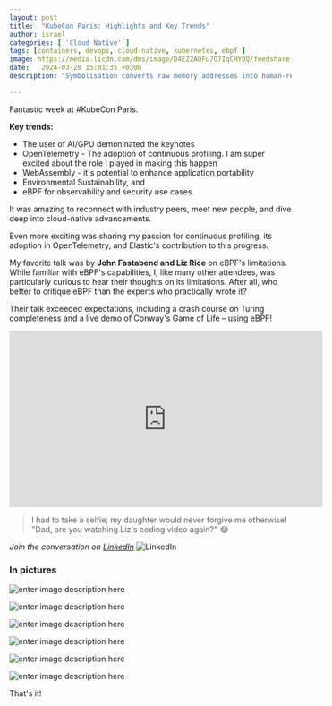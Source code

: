 ```yaml
---
layout: post
title:  "KubeCon Paris: Highlights and Key Trends"
author: israel
categories: [ 'Cloud Native' ]
tags: [containers, devops, cloud-native, kubernetes, ebpf ]
image: https://media.licdn.com/dms/image/D4E22AQFu7O7IqCHY8Q/feedshare-shrink_2048_1536/0/1711489960450?e=1724889600&v=beta&t=2eE1XQ6xwM63jJchX8sYNWaQ77J9KVHJoCfNqPxH8CQ 
date:   2024-03-28 15:01:35 +0300
description: "Symbolisation converts raw memory addresses into human-readable symbols. The roles of DWARF and ELF in the symbolisation process is explored." 

---
```


  

Fantastic week at #KubeCon Paris.

**Key trends:** 
-  The user of AI/GPU demoninated the keynotes
-  OpenTelemetry - The adoption of continuous profiling.  I am super excited about the role  I played in making this happen 
-  WebAssembly - it's potential to enhance application portability 
- Environmental Sustainability, and 
- eBPF for observability and security use cases.

It was amazing to reconnect with industry peers, meet new people, and dive deep into cloud-native advancements.


Even more exciting was sharing my passion for continuous profiling, its adoption in OpenTelemetry, and Elastic's contribution to this progress.

 
My favorite talk was by **John Fastabend and Liz Rice** on eBPF's limitations. While familiar with eBPF's capabilities, I, like many other attendees, was particularly curious to hear their thoughts on its limitations. After all, who better to critique eBPF than the experts who practically wrote it?

Their talk exceeded expectations, including a crash course on Turing completeness and a live demo of Conway's Game of Life – using eBPF!

<iframe width="560" height="315" src="https://www.youtube.com/embed/tClsqnZMN6I?si=i6wg8apuFvdIaZP1" title="YouTube video player" frameborder="0" allow="accelerometer; autoplay; clipboard-write; encrypted-media; gyroscope; picture-in-picture; web-share" referrerpolicy="strict-origin-when-cross-origin" allowfullscreen></iframe>

  

> I had to take a selfie; my daughter would never forgive me otherwise! "Dad, are you watching Liz's coding video again?" 😂

*Join the conversation on [LinkedIn](https://www.linkedin.com/posts/israelo_ebpf-activity-7178699786080919552-TQmc)*
![LinkedIn](https://github.com/user-attachments/assets/8dc3c87b-b4b7-4844-841f-ae75ab6325c4)


  

### In pictures 

![enter image description here](https://media.licdn.com/dms/image/D4E22AQGxPu8MqtIxiQ/feedshare-shrink_2048_1536/0/1711364186230?e=1724889600&v=beta&t=I2Y0XPcq3ha9XdLrj8Fo6d9-zs3nVjagcqcm5CiJgec)

  

![enter image description here](https://media.licdn.com/dms/image/D4E22AQEC1N3ZEGfRxw/feedshare-shrink_2048_1536/0/1711364177834?e=1724889600&v=beta&t=Qd80h40g6aC77A2MAMsWNbBhUECB0Uz76Pf0a9R08K0)


  

![enter image description here](https://media.licdn.com/dms/image/D4E22AQHorkPzLeacuw/feedshare-shrink_2048_1536/0/1711489957314?e=1724889600&v=beta&t=RbYuZCGF0A_HtR9WDCzI6--h6WSmlyj_ECYfJ9fKPkw)

  

![enter image description here](https://media.licdn.com/dms/image/D4E22AQG8aA4p0ZXABQ/feedshare-shrink_2048_1536/0/1711364179839?e=1724889600&v=beta&t=at3fqPeyFJjTDKhrAgLcYOwobwuioS9AKLB1zrHR4Oc)

  

![enter image description here](https://media.licdn.com/dms/image/D4E22AQEO03Gw5M6tUA/feedshare-shrink_800/0/1711364186496?e=1724889600&v=beta&t=DJoTcKjYzQeg5conMlwbN1pOrpGGbX3jaMQWuzxpfbU)

  

![enter image description here](https://media.licdn.com/dms/image/D4E22AQEuMLRB4xNn3g/feedshare-shrink_1280/0/1711364177895?e=1724889600&v=beta&t=6CLbaBFwyyQzLHLCE1oHnE0wDUPhKcKcv8rOnb529AI)

  
  
That's it!